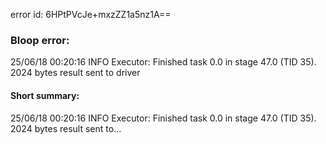 error id: 6HPtPVcJe+mxzZZ1a5nz1A==
### Bloop error:

25/06/18 00:20:16 INFO Executor: Finished task 0.0 in stage 47.0 (TID 35). 2024 bytes result sent to driver
#### Short summary: 

25/06/18 00:20:16 INFO Executor: Finished task 0.0 in stage 47.0 (TID 35). 2024 bytes result sent to...